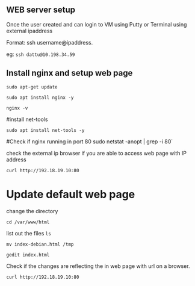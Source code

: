 ## WEB server setup 

Once the user created and can login to VM using Putty or Terminal using external ipaddress


Format: ssh username@ipaddress.


eg: `ssh dattu@10.198.34.59`


## Install nginx and setup web page 


`sudo apt-get update`


`sudo apt install nginx -y`


`nginx -v`


#install net-tools 


`sudo apt install net-tools -y `


#Check if nginx running in port 80
sudo netstat -anopt | grep -i 80`

check the external ip browser if you are able to access web page with IP address

`curl http://192.18.19.10:80`


# Update default web page 

change the directory 

`cd /var/www/html`

list out the files 
`ls`

`mv index-debian.html /tmp`

`gedit index.html`

Check if the changes are reflecting the in web page with url on a browser.

`curl http://192.18.19.10:80`
